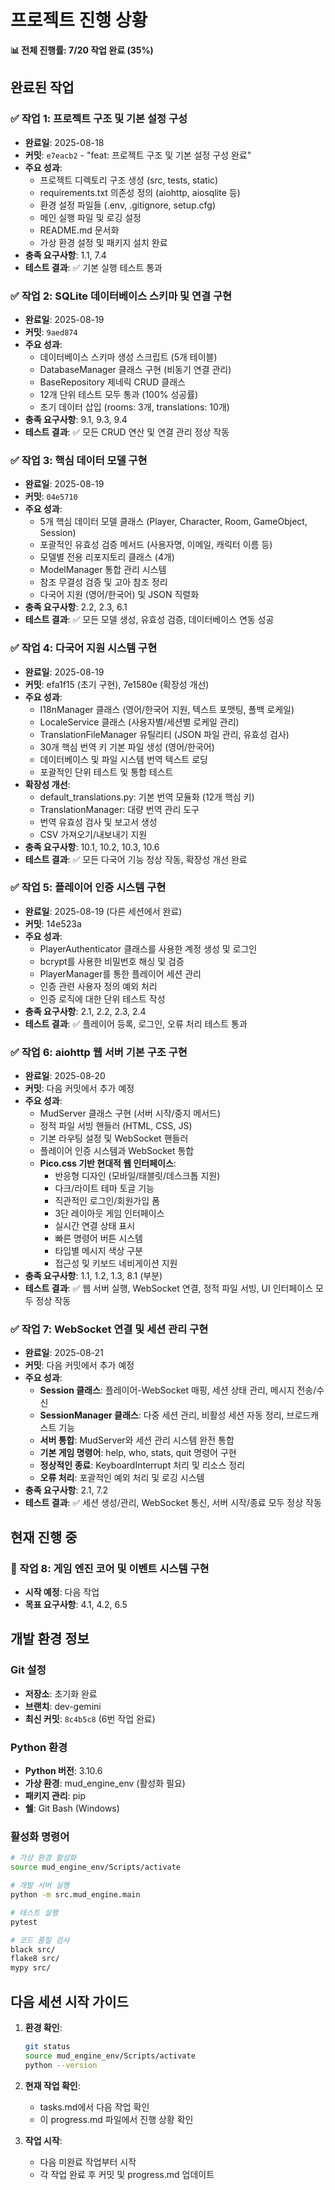 # 프로젝트 진행 상황

**📊 전체 진행률: 7/20 작업 완료 (35%)**

## 완료된 작업

### ✅ 작업 1: 프로젝트 구조 및 기본 설정 구성

- **완료일**: 2025-08-18
- **커밋**: `e7eacb2` - "feat: 프로젝트 구조 및 기본 설정 구성 완료"
- **주요 성과**:
  - 프로젝트 디렉토리 구조 생성 (src, tests, static)
  - requirements.txt 의존성 정의 (aiohttp, aiosqlite 등)
  - 환경 설정 파일들 (.env, .gitignore, setup.cfg)
  - 메인 실행 파일 및 로깅 설정
  - README.md 문서화
  - 가상 환경 설정 및 패키지 설치 완료
- **충족 요구사항**: 1.1, 7.4
- **테스트 결과**: ✅ 기본 실행 테스트 통과

### ✅ 작업 2: SQLite 데이터베이스 스키마 및 연결 구현

- **완료일**: 2025-08-19
- **커밋**: `9aed874`
- **주요 성과**:
  - 데이터베이스 스키마 생성 스크립트 (5개 테이블)
  - DatabaseManager 클래스 구현 (비동기 연결 관리)
  - BaseRepository 제네릭 CRUD 클래스
  - 12개 단위 테스트 모두 통과 (100% 성공률)
  - 초기 데이터 삽입 (rooms: 3개, translations: 10개)
- **충족 요구사항**: 9.1, 9.3, 9.4
- **테스트 결과**: ✅ 모든 CRUD 연산 및 연결 관리 정상 작동

### ✅ 작업 3: 핵심 데이터 모델 구현

- **완료일**: 2025-08-19
- **커밋**: `04e5710`
- **주요 성과**:
  - 5개 핵심 데이터 모델 클래스 (Player, Character, Room, GameObject, Session)
  - 포괄적인 유효성 검증 메서드 (사용자명, 이메일, 캐릭터 이름 등)
  - 모델별 전용 리포지토리 클래스 (4개)
  - ModelManager 통합 관리 시스템
  - 참조 무결성 검증 및 고아 참조 정리
  - 다국어 지원 (영어/한국어) 및 JSON 직렬화
- **충족 요구사항**: 2.2, 2.3, 6.1
- **테스트 결과**: ✅ 모든 모델 생성, 유효성 검증, 데이터베이스 연동 성공

### ✅ 작업 4: 다국어 지원 시스템 구현

- **완료일**: 2025-08-19
- **커밋**: efa1f15 (초기 구현), 7e1580e (확장성 개선)
- **주요 성과**:
  - I18nManager 클래스 (영어/한국어 지원, 텍스트 포맷팅, 폴백 로케일)
  - LocaleService 클래스 (사용자별/세션별 로케일 관리)
  - TranslationFileManager 유틸리티 (JSON 파일 관리, 유효성 검사)
  - 30개 핵심 번역 키 기본 파일 생성 (영어/한국어)
  - 데이터베이스 및 파일 시스템 번역 텍스트 로딩
  - 포괄적인 단위 테스트 및 통합 테스트
- **확장성 개선**:
  - default_translations.py: 기본 번역 모듈화 (12개 핵심 키)
  - TranslationManager: 대량 번역 관리 도구
  - 번역 유효성 검사 및 보고서 생성
  - CSV 가져오기/내보내기 지원
- **충족 요구사항**: 10.1, 10.2, 10.3, 10.6
- **테스트 결과**: ✅ 모든 다국어 기능 정상 작동, 확장성 개선 완료

### ✅ 작업 5: 플레이어 인증 시스템 구현

- **완료일**: 2025-08-19 (다른 세션에서 완료)
- **커밋**: 14e523a
- **주요 성과**:
  - PlayerAuthenticator 클래스를 사용한 계정 생성 및 로그인
  - bcrypt를 사용한 비밀번호 해싱 및 검증
  - PlayerManager를 통한 플레이어 세션 관리
  - 인증 관련 사용자 정의 예외 처리
  - 인증 로직에 대한 단위 테스트 작성
- **충족 요구사항**: 2.1, 2.2, 2.3, 2.4
- **테스트 결과**: ✅ 플레이어 등록, 로그인, 오류 처리 테스트 통과

### ✅ 작업 6: aiohttp 웹 서버 기본 구조 구현

- **완료일**: 2025-08-20
- **커밋**: 다음 커밋에서 추가 예정
- **주요 성과**:
  - MudServer 클래스 구현 (서버 시작/중지 메서드)
  - 정적 파일 서빙 핸들러 (HTML, CSS, JS)
  - 기본 라우팅 설정 및 WebSocket 핸들러
  - 플레이어 인증 시스템과 WebSocket 통합
  - **Pico.css 기반 현대적 웹 인터페이스**:
    - 반응형 디자인 (모바일/태블릿/데스크톱 지원)
    - 다크/라이트 테마 토글 기능
    - 직관적인 로그인/회원가입 폼
    - 3단 레이아웃 게임 인터페이스
    - 실시간 연결 상태 표시
    - 빠른 명령어 버튼 시스템
    - 타입별 메시지 색상 구분
    - 접근성 및 키보드 네비게이션 지원
- **충족 요구사항**: 1.1, 1.2, 1.3, 8.1 (부분)
- **테스트 결과**: ✅ 웹 서버 실행, WebSocket 연결, 정적 파일 서빙, UI 인터페이스 모두 정상 작동

### ✅ 작업 7: WebSocket 연결 및 세션 관리 구현
- **완료일**: 2025-08-21
- **커밋**: 다음 커밋에서 추가 예정
- **주요 성과**:
  - **Session 클래스**: 플레이어-WebSocket 매핑, 세션 상태 관리, 메시지 전송/수신
  - **SessionManager 클래스**: 다중 세션 관리, 비활성 세션 자동 정리, 브로드캐스트 기능
  - **서버 통합**: MudServer와 세션 관리 시스템 완전 통합
  - **기본 게임 명령어**: help, who, stats, quit 명령어 구현
  - **정상적인 종료**: KeyboardInterrupt 처리 및 리소스 정리
  - **오류 처리**: 포괄적인 예외 처리 및 로깅 시스템
- **충족 요구사항**: 2.1, 7.2
- **테스트 결과**: ✅ 세션 생성/관리, WebSocket 통신, 서버 시작/종료 모두 정상 작동

## 현재 진행 중

### 🔄 작업 8: 게임 엔진 코어 및 이벤트 시스템 구현
- **시작 예정**: 다음 작업
- **목표 요구사항**: 4.1, 4.2, 6.5

## 개발 환경 정보

### Git 설정

- **저장소**: 초기화 완료
- **브랜치**: dev-gemini
- **최신 커밋**: `8c4b5c8` (6번 작업 완료)

### Python 환경

- **Python 버전**: 3.10.6
- **가상 환경**: mud_engine_env (활성화 필요)
- **패키지 관리**: pip
- **쉘**: Git Bash (Windows)

### 활성화 명령어

```bash
# 가상 환경 활성화
source mud_engine_env/Scripts/activate

# 개발 서버 실행
python -m src.mud_engine.main

# 테스트 실행
pytest

# 코드 품질 검사
black src/
flake8 src/
mypy src/
```

## 다음 세션 시작 가이드

1. **환경 확인**:

   ```bash
   git status
   source mud_engine_env/Scripts/activate
   python --version
   ```

2. **현재 작업 확인**:

   - tasks.md에서 다음 작업 확인
   - 이 progress.md 파일에서 진행 상황 확인

3. **작업 시작**:
   - 다음 미완료 작업부터 시작
   - 각 작업 완료 후 커밋 및 progress.md 업데이트
